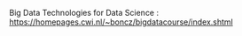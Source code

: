 Big Data Technologies for Data Science : https://homepages.cwi.nl/~boncz/bigdatacourse/index.shtml <br/>
